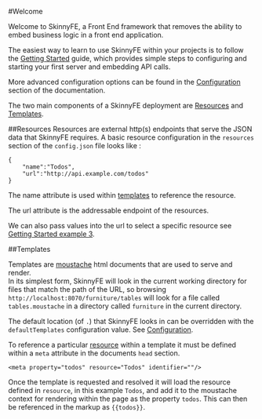 #Welcome

Welcome to SkinnyFE, a Front End framework that removes the ability to embed business logic in a front end application.

The easiest way to learn to use SkinnyFE within your projects is to follow the [Getting Started](GettingStarted) guide,
which provides simple steps to configuring and starting your first server and embedding API calls.

More advanced configuration options can be found in the [Configuration](Configuration) section of the documentation.

The two main components of a SkinnyFE deployment are [Resources](#resources) and [Templates](#templates).  

##Resources
Resources are external http(s) endpoints that serve the JSON data that SkinnyFE requires.  A basic resource configuration
in the `resources` section of the `config.json` file looks like : 

```
{
    "name":"Todos",
    "url":"http://api.example.com/todos"
}   
```

The name attribute is used within [templates](#templates) to reference the resource.

The url attribute is the addressable endpoint of the resources.

We can also pass values into the url to select a specific resource see 
[Getting Started example 3](GettingStarted#example-3-passing-values-to-a-resource).

##Templates

Templates are [moustache](https://mustache.github.io/) html documents that are used to serve and render.  
In its simplest form, SkinnyFE will look in the current working directory for files that match the path of the URL,
so browsing `http://localhost:8070/furniture/tables` will look for a file called `tables.moustache` in a directory 
called `furniture` in the current directory.

The default location (of `.`) that SkinnyFE looks in can be overridden with the `defaultTemplates` configuration value.
See [Configuration](Configuration).

To reference a particular [resource](#resources) within a template it must be defined within a `meta` attribute in the 
documents `head` section.

    <meta property="todos" resource="Todos" identifier=""/>
    
Once the template is requested and resolved it will load the resource defined in `resource`, in this example `Todos`,
and add it to the moustache context for rendering within the page as the property `todos`.  This can then be referenced
in the markup as `{{todos}}`.


